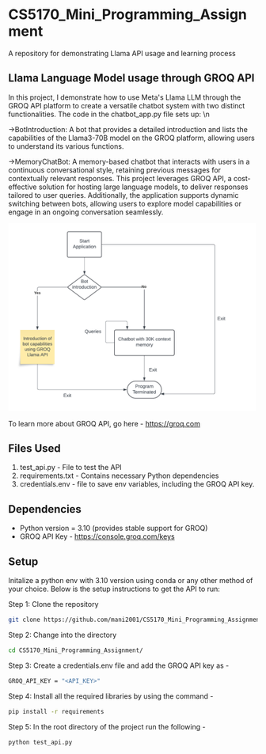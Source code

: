 # CS5170_Mini_Programming_Assignment
A repository for demonstrating Llama API usage and learning process

## Llama Language Model usage through GROQ API

In this project, I demonstrate how to use Meta's Llama LLM through the GROQ API platform to create a versatile chatbot system with two distinct functionalities. The code in the chatbot_app.py file sets up: \n

->BotIntroduction: A bot that provides a detailed introduction and lists the capabilities of the Llama3-70B model on the GROQ platform, allowing users to understand its various functions.

->MemoryChatBot: A memory-based chatbot that interacts with users in a continuous conversational style, retaining previous messages for contextually relevant responses.
This project leverages GROQ API, a cost-effective solution for hosting large language models, to deliver responses tailored to user queries. Additionally, the application supports dynamic switching between bots, allowing users to explore model capabilities or engage in an ongoing conversation seamlessly.

<img src="image.png" alt="Chatbot Workflow" width="500">

To learn more about GROQ API, go here - https://groq.com

## Files Used

1) test_api.py - File to test the API
2) requirements.txt - Contains necessary Python dependencies
3) credentials.env - file to save env variables, including the GROQ API key.

## Dependencies 

 - Python version = 3.10 (provides stable support for GROQ)
 - GROQ API Key - https://console.groq.com/keys

## Setup

Initalize a python env with 3.10 version using conda or any other method of your choice. Below is the setup instructions to get the API to run:

Step 1: Clone the repository
```bash
git clone https://github.com/mani2001/CS5170_Mini_Programming_Assignment.git
```

Step 2: Change into the directory
```bash
cd CS5170_Mini_Programming_Assignment/
```

Step 3: Create a credentials.env file and add the GROQ API key as - 
```bash
GROQ_API_KEY = "<API_KEY>"
```

Step 4: Install all the required libraries by using the command - 
```bash
pip install -r requirements
```

Step 5: In the root directory of the project run the following -
```bash
python test_api.py
```

